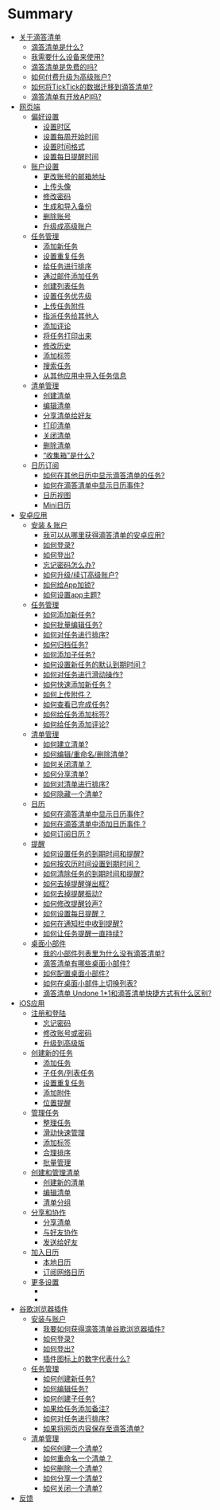 # Summary

* [关于滴答清单](About_dida/README.md)
   * [滴答清单是什么?](About_dida/what_is_ticktick.md)
   * [我需要什么设备来使用?](About_dida/which_device_is_needed_to_use_ticktick.md)
   * [滴答清单是免费的吗?](About_dida/is_ticktick_free.md)
   * [如何付费升级为高级账户?](About_dida/how_to_upgrade_to_ticktick_pro.md)
   * [如何将TickTick的数据迁移到滴答清单?](About_dida/data_migration.md)
   * [滴答清单有开放API吗?](About_dida/does_ticktick_have_an_api.md)
* [网页端](ticktick_web_app/README.md)
   * [偏好设置](ticktick_web_app/preference_settings.md)
       * [设置时区](ticktick_web_app/how_to_set_timezone.md)
       * [设置每周开始时间](ticktick_web_app/how_to_set_the_start_of_week.md)
       * [设置时间格式](ticktick_web_app/how_to_set_time_format.md)
       * [设置每日提醒时间](ticktick_web_app/how_to_set_daily_alert_time.md)
   * [账户设置](ticktick_web_app/account_settings.md)
       * [更改账号的邮箱地址](ticktick_web_app/how_to_change_the_email_address_of_your_account.md)
       * [上传头像](ticktick_web_app/how_to_upload_your_profile_image.md)
       * [修改密码](ticktick_web_app/how_to_change_password.md)
       * [生成和导入备份](ticktick_web_app/how_to_generate_and_import_backups.md)
       * [删除账号](ticktick_web_app/how_to_delete_your_account.md)
       * [升级成高级账户](ticktick_web_app/how_to_upgrade_to_pro.md)
   * [任务管理](ticktick_web_app/task_management.md)
       * [添加新任务](ticktick_web_app/how_to_add_a_new_task.md)
       * [设置重复任务](ticktick_web_app/how_to_add_a_recurring_task.md)
       * [给任务进行排序](ticktick_web_app/how_to_change_order_of_tasks.md)
       * [通过邮件添加任务](ticktick_web_app/how_to_add_a_new_via_email.md)
       * [创建列表任务](ticktick_web_app/how_to_create_checklist.md)
       * [设置任务优先级](ticktick_web_app/how_to_set_priority_of_a_task.md)
       * [上传任务附件](ticktick_web_app/how_to_upload_attachment_to_a_task.md)
       * [指派任务给其他人](ticktick_web_app/how_to_assign_a_task_to_others.md)
       * [添加评论](ticktick_web_app/how_to_comment_on_a_task.md)
       * [将任务打印出来](ticktick_web_app/how_to_print_a_task.md)
       * [修改历史](ticktick_web_app/how_to_check_revision_history_of_a_task.md)
       * [添加标签](ticktick_web_app/how_to_add_tag_to_a_task.md)
       * [搜索任务](ticktick_web_app/how_to_search_a_task.md)
       * [从其他应用中导入任务信息](ticktick_web_app/how_to_import_tasks_from_other_apps_into_ticktick.md)
   * [清单管理](ticktick_web_app/list_management.md)
       * [创建清单](ticktick_web_app/how_to_add_a_new_list.md)
       * [编辑清单](ticktick_web_app/how_to_edit_lists.md)
       * [分享清单给好友](ticktick_web_app/how_to_share_lists.md)
       * [打印清单](ticktick_web_app/how_to_print_a_list.md)
       * [关闭清单](ticktick_web_app/how_to_close_a_list.md)
       * [删除清单](ticktick_web_app/how_to_delete_a_list.md)
       * [“收集箱”是什么? ](ticktick_web_app/what_is_inbox.md)
   * [日历订阅](ticktick_web_app/calendar_subscription.md)
       * [如何在其他日历中显示滴答清单的任务? ](ticktick_web_app/how_to_subscribe_ticktick_in_my_own_calendar_app.md)
       * [如何在滴答清单中显示日历事件?](ticktick_web_app/how_to_subscribe_my_calendar_in_ticktick.md)
       * [日历视图](ticktick_web_app/what_is_calendar_view.md)
       * [Mini日历](ticktick_web_app/what_is_mini_calendar.md)
* [安卓应用](android_app/README.md)
   * [安装 & 账户](android_app/installation_&_account.md)
       * [我可以从哪里获得滴答清单的安卓应用?](android_app/1_how_can_i_get_the_ticktick_android_app.md)
       * [如何登录?](android_app/2_how_to_sign_in.md)
       * [如何登出?](android_app/3_how_to_sign_out.md)
       * [忘记密码怎么办?](android_app/4_how_should_i_do_if_i_forgot_my_password.md)
       * [如何升级/续订高级账户?](android_app/5_how_to_upgrade_torenew_pro_account.md)
       * [如何给App加锁?](android_app/6_how_to_lock_the_app.md)
       * [如何设置app主题?](android_app/7_how_to_choose_app_theme.md)
   * [任务管理](android_app/task_management.md)
       * [如何添加新任务?](android_app/1_how_to_create_a_new_task.md)
       * [如何批量编辑任务?](android_app/2_how_to_batch_edit_tasks.md)
       * [如何对任务进行排序?](android_app/3_how_to_change_the_order_of_tasks.md)
       * [如何归档任务?](android_app/4_how_to_archive_tasks.md)
       * [如何添加子任务?](android_app/5_how_to_voice_input_tasks.md)
       * [如何设置新任务的默认到期时间 ?](android_app/6_how_to_create_checklist.md)
       * [如何对任务进行滑动操作?](android_app/7_how_to_set_default_due_date_for_new_task.md)
       * [如何快速添加新任务 ?](android_app/8_how_to_swipe_tasks_for_quick_actions.md)
       * [如何上传附件？](android_app/9_how_to_quick_add_tasks.md)
       * [如何查看已完成任务?](android_app/10_how_to_upload_attachment.md)
       * [如何给任务添加标签?](android_app/11_how_to_check_completed_tasks.md)
       * [如何给任务添加评论?](android_app/12_how_to_add_tags_to_a_task.md)
   * [清单管理](android_app/list_management.md)
       * [如何建立清单?](android_app/1_how_to_create_a_task_list.md)
       * [如何编辑/重命名/删除清单?](android_app/2_how_to_editrenamedelete_a_task_list.md)
       * [如何关闭清单？](android_app/3_how_to_close_a_task_list.md)
       * [如何分享清单?](android_app/4_how_to_share_a_task_list.md)
       * [如何对清单进行排序?](android_app/5_how_to_change_the_order_of_task_lists.md)
       * [如何隐藏一个清单?](android_app/6_how_to_hide_a_task_list_in_all_view.md)
   * [日历](android_app/calendar.md)
       * [如何在滴答清单中显示日历事件?](android_app/1_how_to_display_local_calendar_events_in_ticktick.md)
       * [如何在滴答清单中添加日历事件 ?](android_app/2_how_to_add_calendar_events_in_ticktick.md)
       * [如何订阅日历 ?](android_app/3_how_to_subscribe_other_calendar_service.md)
   * [提醒](android_app/reminder.md)
       * [如何设置任务的到期时间和提醒?](android_app/1_how_to_set_due_date_&_reminder_for_a_task.md)
       * [如何按农历时间设置到期时间？](android_app/2_how_to_remove_due_date_&_reminder_for_a_task.md)
       * [如何清除任务的到期时间和提醒?](android_app/3_how_to_set_location_reminder.md)
       * [如何去掉提醒弹出框?](android_app/4_how_should_i_do_if_i_dont_want_the_reminder_pop-up.md)
       * [如何去掉提醒振动?](android_app/5_how_should_i_do_if_i_dont_want_the_reminder_vibration.md)
       * [如何修改提醒铃声?](android_app/6_how_to_change_the_ringtone.md)
       * [如何设置每日提醒？](android_app/7_how_to_set_daily_alert.md)
       * [如何在通知栏中收到提醒?](android_app/8_how_to_enable_reminder_in_status_bar.md)
       * [如何让任务提醒一直持续?](android_app/9_how_to_make_notifications_persistent.md)
   * [桌面小部件](android_app/widget.md)
       * [我的小部件列表里为什么没有滴答清单?](android_app/1_why_i_cant_find_ticktick_widget.md)
       * [滴答清单有哪些桌面小部件?](android_app/2_which_kind_of_widgets_does_ticktick_have.md)
       * [如何配置桌面小部件?](android_app/3_how_to_configure_widget.md)
       * [如何在桌面小部件上切换列表?](android_app/4_how_to_switch_lists_on_widget.md)
       * [滴答清单 Undone 1*1和滴答清单快捷方式有什么区别?](android_app/5_whats_the_difference_between_ticktick_undone_11_&_ticktick_shortcut.md)
* [iOS应用](ios_app/README.md)
   * [注册和登陆](ios_app/1_account.md)
       * [忘记密码](ios_app/1_account_password.md)
       * [修改账号或密码](ios_app/1_account_change_password.md)
       * [升级到高级版](ios_app/1_account_upgrade.md)
   * [创建新的任务](ios_app/2_create_new_task.md)
       * [添加任务]()
       * [子任务/列表任务](ios_app/2_create_list_tasks.md)
       * [设置重复任务](ios_app/2_create_new_repeat.md)
       * [添加附件](ios_app/2_create_new_attachment.md)
       * [位置提醒]()
   * [管理任务]()
       * [整理任务]()
       * [滑动快速管理]()
       * [添加标签]()
       * [合理排序]()
       * [批量管理]()
   * [创建和管理清单]()
       * [创建新的清单]()
       * [编辑清单]()
       * [清单分组]()
   * [分享和协作]()
       * [分享清单]()
       * [与好友协作]()
       * [发送给好友]()
   * [加入日历]()
       * [本地日历]()
       * [订阅网络日历]()
   * [更多设置]()
       * []()
       * []()
* [谷歌浏览器插件](chrome_extension_app/README.md)
   * [安装与账户](chrome_extension_app/installation_&_account.md)
       * [我要如何获得滴答清单谷歌浏览器插件?](chrome_extension_app/1_how_can_i_get_the_ticktick_chrome_extension_app.md)
       * [如何登录?](chrome_extension_app/2_how_to_sign_in.md)
       * [如何登出?](chrome_extension_app/3_how_to_sign_out.md)
       * [插件图标上的数字代表什么?](chrome_extension_app/4_what_does_the_number_on_the_icon_stand_for.md)
   * [任务管理](chrome_extension_app/task_management.md)
       * [如何创建新任务?](chrome_extension_app/1_how_to_create_a_new_task.md)
       * [如何编辑任务?](chrome_extension_app/2_how_to_edit_tasks.md)
       * [如何创建子任务?](chrome_extension_app/3_how_to_create_a_subtask.md)
       * [如果给任务添加备注?](chrome_extension_app/4_how_to_add_note_to_a_task.md)
       * [如何对任务进行排序?](chrome_extension_app/5_how_to_order_tasks.md)
       * [如果将网页内容保存至滴答清单?](chrome_extension_app/6_how_to_save_webpage_to_tasks.md)
   * [清单管理](chrome_extension_app/list_management.md)
       * [如何创建一个清单?](chrome_extension_app/1_how_to_create_a_task_list.md)
       * [如何重命名一个清单？](chrome_extension_app/2_how_to_edit_a_task_list.md)
       * [如何删除一个清单?](chrome_extension_app/3_how_to_delete_a_task_list.md)
       * [如何分享一个清单?](chrome_extension_app/4_how_to_share_a_task_list.md)
       * [如何关闭一个清单?](chrome_extension_app/5_how_to_close_a_task_list.md)
* [反馈](feedback/README.md)

